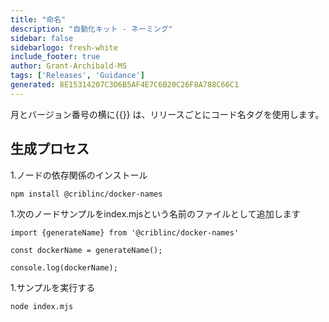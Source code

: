 ```yaml
---
title: "命名"
description: "自動化キット - ネーミング"
sidebar: false
sidebarlogo: fresh-white
include_footer: true
author: Grant-Archibald-MS
tags: ['Releases', 'Guidance']
generated: 8E15314207C3D6B5AF4E7C6B20C26F8A788C66C1
---
```


月とバージョン番号の横に{{<product-name>}} は、リリースごとにコード名タグを使用します。

## 生成プロセス

1.ノードの依存関係のインストール

```bash
npm install @criblinc/docker-names
```

1.次のノードサンプルをindex.mjsという名前のファイルとして追加します

```nodejs
import {generateName} from '@criblinc/docker-names'

const dockerName = generateName();

console.log(dockerName);
```

1.サンプルを実行する

```bash
node index.mjs
```
